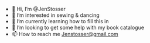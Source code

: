 - 👋 Hi, I’m @JenStosser
- 👀 I’m interested in sewing & dancing
- 🌱 I’m currently learning how to fill this in
- 💞️ I’m looking to get some help with my book catalogue
- 📫 How to reach me Jenstosser@gmail.com 

<!---
JenStosser/JenStosser is a ✨ special ✨ repository because its `README.md` (this file) appears on your GitHub profile.
You can click the Preview link to take a look at your changes.
--->
